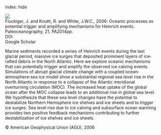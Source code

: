 index: hide

<div class="Citation">
    <div class="Citation-thumb CitationThumb-linked"  data-href="https://doi.org/10.1029/2005pa001204">
      <img src="https://static.claimspace.cloud/climate-study-static/refs/thumbs/13/Fluckiger_et_al_2006-thumb.png" />
    </div>

  <div class="Citation-body">
    <div class="Citation-text">Fluckiger, J. and Knutti, R. and White, J.W.C., 2006: Oceanic processes as potential trigger and amplifying mechanisms for Heinrich events. <span class="Article-journal">Paleoceanography, </span><span class="Article-volume">21, </span>PA2014pp.</div>
    <div class="Citation-links">
      <div class="CitationLink" data-href="https://doi.org/10.1029/2005pa001204">
        <div class="CitationLink-icon CitationLink-Doi"></div>
        <div class="CitationLink-text">DOI</div>
      </div>
      <div class="CitationLink" data-href="https://scholar.google.com/scholar?q=10.1029/2005pa001204">
        <div class="CitationLink-icon CitationLink-Scholar"></div>
        <div class="CitationLink-text">Google Scholar</div>
      </div>
    </div>
  </div>
</div>

Marine sediments recorded a series of Heinrich events during the last glacial period, massive ice surges that deposited prominent layers of ice‐rafted debris in the North Atlantic. Here we explore oceanic mechanisms that can potentially trigger and amplify the observed ice calving events. Simulations of abrupt glacial climate change with a coupled ocean‐atmosphere‐sea ice model show a substantial regional sea level rise in the North Atlantic in response to a collapse of the Atlantic meridional overturning circulation (MOC). The increased heat uptake of the global ocean after the MOC collapse leads to an additional rise in global sea level. We hypothesize that these sea level changes have the potential to destabilize Northern Hemisphere ice shelves and ice sheets and to trigger ice surges. Sea level rise due to ice calving and subsurface ocean warming provides two positive feedback mechanisms contributing to further destabilization of ice shelves and ice sheets.

<div class="Citation-copy">
&copy; American Geophysical Union (AGU), 2006
</div>